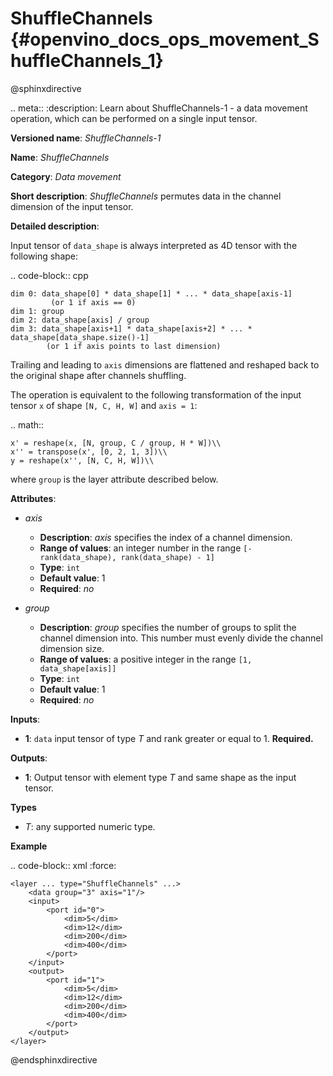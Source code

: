 # ShuffleChannels {#openvino_docs_ops_movement_ShuffleChannels_1}

@sphinxdirective

.. meta::
  :description: Learn about ShuffleChannels-1 - a data movement operation, 
                which can be performed on a single input tensor.

**Versioned name**: *ShuffleChannels-1*

**Name**: *ShuffleChannels*

**Category**: *Data movement*

**Short description**: *ShuffleChannels* permutes data in the channel dimension of the input tensor.

**Detailed description**:

Input tensor of ``data_shape`` is always interpreted as 4D tensor with the following shape:

.. code-block:: cpp

    dim 0: data_shape[0] * data_shape[1] * ... * data_shape[axis-1]
             (or 1 if axis == 0)
    dim 1: group
    dim 2: data_shape[axis] / group
    dim 3: data_shape[axis+1] * data_shape[axis+2] * ... * data_shape[data_shape.size()-1]
            (or 1 if axis points to last dimension)


Trailing and leading to ``axis`` dimensions are flattened and reshaped back to the original shape after channels shuffling.


The operation is equivalent to the following transformation of the input tensor ``x`` of shape ``[N, C, H, W]`` and ``axis = 1``:

.. math::

    x' = reshape(x, [N, group, C / group, H * W])\\
    x'' = transpose(x', [0, 2, 1, 3])\\
    y = reshape(x'', [N, C, H, W])\\


where ``group`` is the layer attribute described below.

**Attributes**:

* *axis*

  * **Description**: *axis* specifies the index of a channel dimension.
  * **Range of values**: an integer number in the range ``[-rank(data_shape), rank(data_shape) - 1]``
  * **Type**: ``int``
  * **Default value**: 1
  * **Required**: *no*

* *group*

  * **Description**: *group* specifies the number of groups to split the channel dimension into. This number must evenly divide the channel dimension size.
  * **Range of values**: a positive integer in the range ``[1, data_shape[axis]]``
  * **Type**: ``int``
  * **Default value**: 1
  * **Required**: *no*

**Inputs**:

*   **1**: ``data`` input tensor of type *T* and rank greater or equal to 1. **Required.**

**Outputs**:

*   **1**: Output tensor with element type *T* and same shape as the input tensor.

**Types**

* *T*: any supported numeric type.

**Example**

.. code-block:: xml
   :force: 

    <layer ... type="ShuffleChannels" ...>
        <data group="3" axis="1"/>
        <input>
            <port id="0">
                <dim>5</dim>
                <dim>12</dim>
                <dim>200</dim>
                <dim>400</dim>
            </port>
        </input>
        <output>
            <port id="1">
                <dim>5</dim>
                <dim>12</dim>
                <dim>200</dim>
                <dim>400</dim>
            </port>
        </output>
    </layer>

@endsphinxdirective

